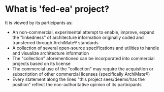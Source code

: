 # What is 'fed-ea' project?

It is viewed by its participants as:

* An non-commercial, experimental attempt to enable, improve, expand the "linkedness" of architecture information originally coded and transferred through ArchiMate® standards
* A collection of several open-source specifications and utilities to handle and visualize architecture information
* The "collection" aforementioned can be incorporated into commercial projects based on its license
* The commercial use of the "collection" may require the acquisition or subscription of other commercial licenses (specifically ArchiMate®)
* Every statement along the lines "this project sees/deems/has the position" reflect the non-authoritative opinion of its participants
